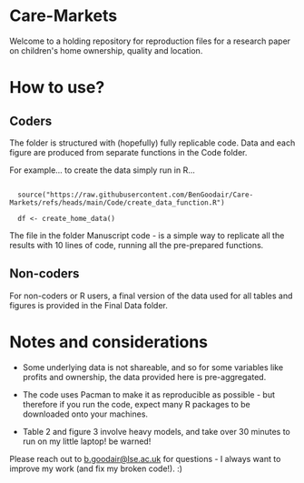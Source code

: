 # Care-Markets
 
Welcome to a holding repository for reproduction files for a research paper on children's home ownership, quality and location.

# How to use?

## Coders

The folder is structured with (hopefully) fully replicable code. Data and each figure are produced from separate functions in the Code folder.

For example... to create the data simply run in R...

```

  source("https://raw.githubusercontent.com/BenGoodair/Care-Markets/refs/heads/main/Code/create_data_function.R")
  
  df <- create_home_data()

```

The file in the folder Manuscript code - is a simple way to replicate all the results with 10 lines of code, running all the pre-prepared functions.

## Non-coders

For non-coders or R users, a final version of the data used for all tables and figures is provided in the Final Data folder.

# Notes and considerations

 - Some underlying data is not shareable, and so for some variables like profits and ownership, the data provided here is pre-aggregated.

 - The code uses Pacman to make it as reproducible as possible - but therefore if you run the code, expect many R packages to be downloaded onto your machines.

 - Table 2 and figure 3 involve heavy models, and take over 30 minutes to run on my little laptop! be warned!


Please reach out to b.goodair@lse.ac.uk for questions - I always want to improve my work (and fix my broken code!). :)
